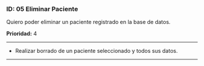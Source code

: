### **ID:** 05 **Eliminar Paciente**

Quiero poder eliminar un paciente registrado en la base de datos.

**Prioridad:** 4

---

* Realizar borrado de un paciente seleccionado y todos sus datos.

---
